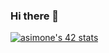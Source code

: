 ### Hi there 👋

[![asimone's 42 stats](https://badge42.vercel.app/api/v2/clgceq4q6004908jrauygtos1/stats?cursusId=21&coalitionId=58)](https://www.linkedin.com/in/simone-antonio/)

<!--
**AntonioSimo/AntonioSimo** is a ✨ _special_ ✨ repository because its `README.md` (this file) appears on your GitHub profile.

Here are some ideas to get you started:

- 🔭 I’m currently working on ...
- 🌱 I’m currently learning ...
- 👯 I’m looking to collaborate on ...
- 🤔 I’m looking for help with ...
- 💬 Ask me about ...
- 📫 How to reach me: ...
- 😄 Pronouns: ...
- ⚡ Fun fact: ...
-->

